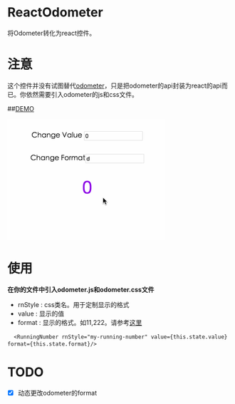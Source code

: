 # ReactOdometer
将Odometer转化为react控件。

# 注意
这个控件并没有试图替代[odometer](https://github.com/HubSpot/odometer)，只是把odometer的api封装为react的api而已。你依然需要引入odometer的js和css文件。

##[DEMO](http://eeandrew.github.io/demos/reactodometer/index.html)

![image](https://github.com/eeandrew/ReadmeResource/blob/master/img/react-odometer/react-odometer.gif)

# 使用

**在你的文件中引入odometer.js和odometer.css文件**

* rnStyle : css类名。用于定制显示的格式
* value : 显示的值
* format : 显示的格式。如11,222。请参考[这里](http://github.hubspot.com/odometer/)

```
  <RunningNumber rnStyle="my-running-number" value={this.state.value} format={this.state.format}/>
```

# TODO
* [x] 动态更改odometer的format
